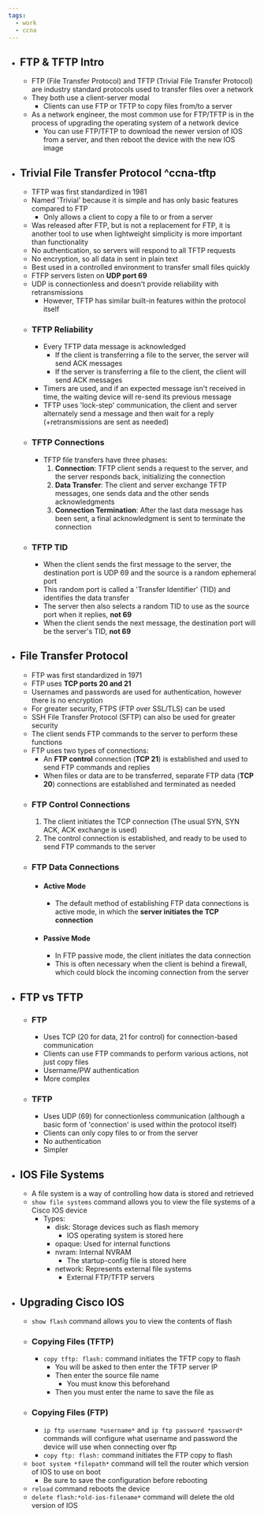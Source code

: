 ```yaml
---
tags:
  - work
  - ccna
---
```

- ## FTP & TFTP Intro
	- FTP (File Transfer Protocol) and TFTP (Trivial File Transfer Protocol) are industry standard protocols used to transfer files over a network
	- They both use a client-server modal
		- Clients can use FTP or TFTP to copy files from/to a server
	- As a network engineer, the most common use for FTP/TFTP is in the process of upgrading the operating system of a network device
		- You can use FTP/TFTP to download the newer version of IOS from a server, and then reboot the device with the new IOS image
- ## Trivial File Transfer Protocol ^ccna-tftp
	- TFTP was first standardized in 1981
	- Named 'Trivial' because it is simple and has only basic features compared to FTP
		- Only allows a client to copy a file to or from a server
	- Was released after FTP, but is not a replacement for FTP, it is another tool to use when lightweight simplicity is more important than functionality
	- No authentication, so servers will respond to all TFTP requests
	- No encryption, so all data in sent in plain text
	- Best used in a controlled environment to transfer small files quickly
	- FTFP servers listen on **UDP port 69**
	- UDP is connectionless and doesn't provide reliability with retransmissions
		- However, TFTP has similar built-in features within the protocol itself
	- ### TFTP Reliability
		- Every TFTP data message is acknowledged
			- If the client is transferring a file to the server, the server will send ACK messages
			- If the server is transferring a file to the client, the client will send ACK messages
		- Timers are used, and if an expected message isn't received in time, the waiting device will re-send its previous message
		- TFTP uses 'lock-step' communication, the client and server alternately send a message and then wait for a reply (+retransmissions are sent as needed)
	- ### TFTP Connections
		- TFTP file transfers have three phases:
			1. **Connection**: TFTP client sends a request to the server, and the server responds back, initializing the connection
			2. **Data Transfer**: The client and server exchange TFTP messages, one sends data and the other sends acknowledgments
			3. **Connection Termination**: After the last data message has been sent, a final acknowledgment is sent to terminate the connection
	- ### TFTP TID
		- When the client sends the first message to the server, the destination port is UDP 69 and the source is a random ephemeral port
		- This random port is called a 'Transfer Identifier' (TID) and identifies the data transfer
		- The server then also selects a random TID to use as the source port when it replies, **not 69**
		- When the client sends the next message, the destination port will be the server's TID, **not 69**
- ## File Transfer Protocol
	- FTP was first standardized in 1971
	- FTP uses **TCP ports 20 and 21**
	- Usernames and passwords are used for authentication, however there is no encryption
	- For greater security, FTPS (FTP over SSL/TLS) can be used
	- SSH File Transfer Protocol (SFTP) can also be used for greater security
	- The client sends FTP commands to the server to perform these functions
	- FTP uses two types of connections:
		- An **FTP control** connection (**TCP 21**) is established and used to send FTP commands and replies
		- When files or data are to be transferred, separate FTP data (**TCP 20**) connections are established and terminated as needed
	- ### FTP Control Connections
		1. The client initiates the TCP connection (The usual SYN, SYN ACK, ACK exchange is used)
		2. The control connection is established, and ready to be used to send FTP commands to the server
	- ### FTP Data Connections
		- #### Active Mode
			- The default method of establishing FTP data connections is active mode, in which the **server initiates the TCP connection**
		- #### Passive Mode
			- In FTP passive mode, the client initiates the data connection
			- This is often necessary when the client is behind a firewall, which could block the incoming connection from the server
- ## FTP vs TFTP
	- ### FTP
		- Uses TCP (20 for data, 21 for control) for connection-based communication
		- Clients can use FTP commands to perform various actions, not just copy files
		- Username/PW authentication
		- More complex
	- ### TFTP
		- Uses UDP (69) for connectionless communication (although a basic form of 'connection' is used within the protocol itself)
		- Clients can only copy files to or from the server
		- No authentication
		- Simpler
- ## IOS File Systems
	- A file system is a way of controlling how data is stored and retrieved
	- `show file systems` command allows you to view the file systems of a Cisco IOS device
		- Types:
			- disk: Storage devices such as flash memory
				- IOS operating system is stored here
			- opaque: Used for internal functions
			- nvram: Internal NVRAM
				- The startup-config file is stored here
			- network: Represents external file systems
				- External FTP/TFTP servers
- ## Upgrading Cisco IOS
	- `show flash` command allows you to view the contents of flash
	- ### Copying Files (TFTP)
		- `copy tftp: flash:` command initiates the TFTP copy to flash
			- You will be asked to then enter the TFTP server IP
			- Then enter the source file name
				- You must know this beforehand
			- Then you must enter the name to save the file as
	- ### Copying Files (FTP)
		- `ip ftp username *username*` and `ip ftp password *password*` commands will configure what username and password the device will use when connecting over ftp
		- `copy ftp: flash:` command initiates the FTP copy to flash
	- `boot system *filepath*` command will tell the router which version of IOS to use on boot
		- Be sure to save the configuration before rebooting
	- `reload` command reboots the device
	- `delete flash:*old-ios-filename*` command will delete the old version of IOS
